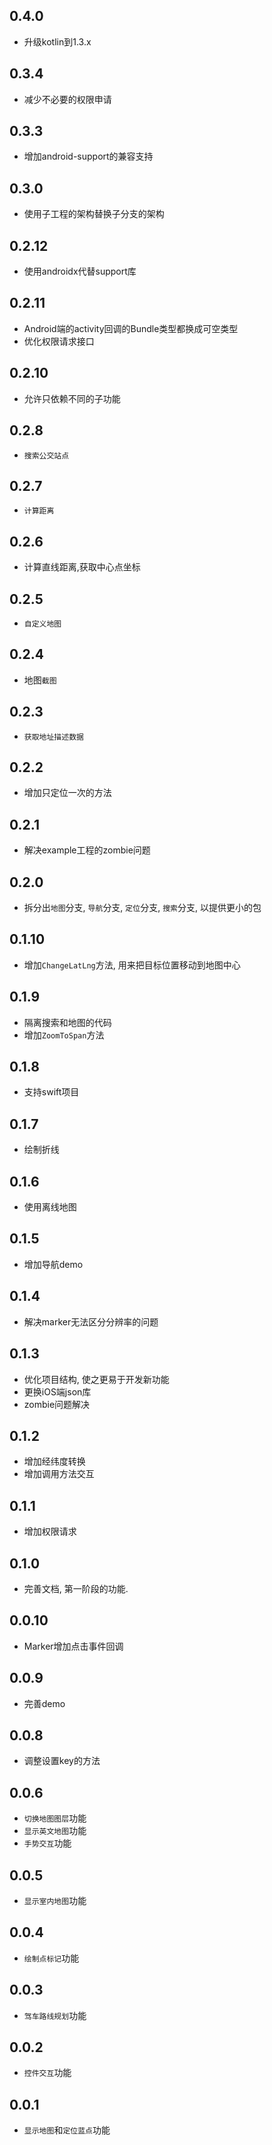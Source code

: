 ## 0.4.0
* 升级kotlin到1.3.x

## 0.3.4
* 减少不必要的权限申请

## 0.3.3
* 增加android-support的兼容支持

## 0.3.0
* 使用子工程的架构替换子分支的架构

## 0.2.12
* 使用androidx代替support库

## 0.2.11
* Android端的activity回调的Bundle类型都换成可空类型
* 优化权限请求接口

## 0.2.10
* 允许只依赖不同的子功能

## 0.2.8
* `搜索公交站点`

## 0.2.7
* `计算距离`

## 0.2.6
* 计算直线距离,获取中心点坐标

## 0.2.5
* `自定义地图`

## 0.2.4
* 地图`截图`

## 0.2.3
* `获取地址描述数据`

## 0.2.2
* 增加只定位一次的方法

## 0.2.1
* 解决example工程的zombie问题

## 0.2.0
* 拆分出`地图`分支, `导航`分支, `定位`分支, `搜索`分支, 以提供更小的包

## 0.1.10
* 增加`ChangeLatLng`方法, 用来把目标位置移动到地图中心

## 0.1.9
* 隔离搜索和地图的代码
* 增加`ZoomToSpan`方法

## 0.1.8
* 支持swift项目

## 0.1.7
* 绘制折线

## 0.1.6
* 使用离线地图

## 0.1.5
* 增加导航demo

## 0.1.4
* 解决marker无法区分分辨率的问题

## 0.1.3
* 优化项目结构, 使之更易于开发新功能
* 更换iOS端json库
* zombie问题解决

## 0.1.2
* 增加经纬度转换
* 增加调用方法交互

## 0.1.1
* 增加权限请求

## 0.1.0
* 完善文档, 第一阶段的功能.

## 0.0.10
* Marker增加点击事件回调

## 0.0.9
* 完善demo

## 0.0.8
* 调整设置key的方法

## 0.0.6
* `切换地图图层`功能
* `显示英文地图`功能
* `手势交互`功能

## 0.0.5
* `显示室内地图`功能

## 0.0.4
* `绘制点标记`功能

## 0.0.3
* `驾车路线规划`功能

## 0.0.2
* `控件交互`功能

## 0.0.1
* `显示地图`和`定位蓝点`功能
